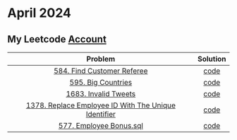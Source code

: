 # April 2024

## My Leetcode [Account](https://leetcode.com/Mohamed_AboElNasr/)

|                                                                                         Problem                                                                                          |                                               Solution                                               |
| :--------------------------------------------------------------------------------------------------------------------------------------------------------------------------------------: | :--------------------------------------------------------------------------------------------------: |
|                          [584. Find Customer Referee](https://leetcode.com/problems/find-customer-referee/description/?envType=study-plan-v2&envId=top-sql-50)                           |                  [code](../../source/Database/584.%20Find%20Customer%20Referee.sql)                  |
|                                  [595. Big Countries](https://leetcode.com/problems/big-countries/description/?envType=study-plan-v2&envId=top-sql-50)                                   |                       [code](../../source/Database/595.%20Big%20Countries.sql)                       |
|                                 [1683. Invalid Tweets](https://leetcode.com/problems/invalid-tweets/description/?envType=study-plan-v2&envId=top-sql-50)                                 |                      [code](../../source/Database/1683.%20Invalid%20Tweets.sql)                      |
| [1378. Replace Employee ID With The Unique Identifier](https://leetcode.com/problems/replace-employee-id-with-the-unique-identifier/description/?envType=study-plan-v2&envId=top-sql-50) | [code](../../source/Database/1378.%20Replace%20Employee%20ID%20With%20The%20Unique%20Identifier.sql) |
|                                     [577. Employee Bonus.sql](https://leetcode.com/problems/employee-bonus/?envType=study-plan-v2&envId=top-sql-50)                                      |                      [code](../../source/Database/577.%20Employee%20Bonus.sql)                       |
